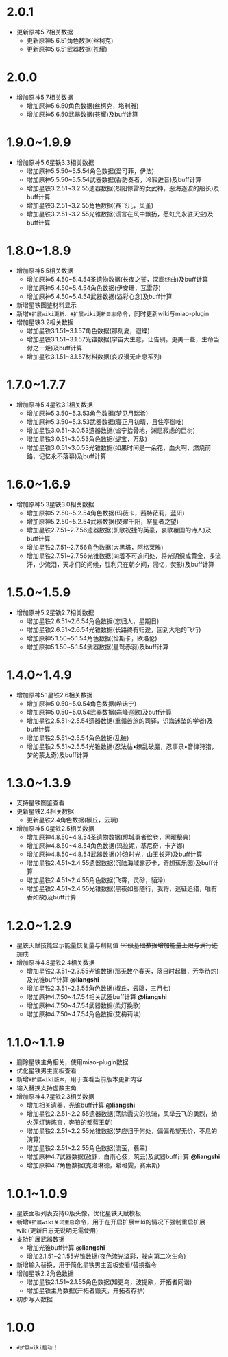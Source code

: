 # 2.0.1

* 更新原神5.7相关数据
  * 更新原神5.6.51角色数据(丝柯克)
  * 更新原神5.6.51武器数据(苍耀)
  
# 2.0.0

* 增加原神5.7相关数据
  * 增加原神5.6.50角色数据(丝柯克，塔利雅)
  * 增加原神5.6.50武器数据(苍耀)及buff计算

# 1.9.0~1.9.9

* 增加原神5.6星铁3.3相关数据
  * 增加原神5.5.50~5.5.54角色数据(爱可菲，伊法)
  * 增加原神5.5.50~5.5.54武器数据(香韵奏者，冷寂迸音)及buff计算
  * 增加星铁3.2.51~3.2.55遗器数据(烈阳惊雷的女武神，恶海逐波的船长)及buff计算
  * 增加星铁3.2.51~3.2.55角色数据(赛飞儿，风堇)
  * 增加星铁3.2.51~3.2.55光锥数据(谎言在风中飘扬，愿虹光永驻天空)及buff计算

# 1.8.0~1.8.9

* 增加原神5.5相关数据
  * 增加原神5.4.50~5.4.54圣遗物数据(长夜之誓，深廊终曲)及buff计算
  * 增加原神5.4.50~5.4.54角色数据(伊安珊，瓦雷莎)
  * 增加原神5.4.50~5.4.54武器数据(溢彩心念)及buff计算
* 新增星铁图鉴材料显示
* 新增`#扩展wiki更新`、`#扩展wiki更新日志`命令，同时更新wiki与miao-plugin
* 增加星铁3.2相关数据
  * 增加星铁3.1.51~3.1.57角色数据(那刻夏，遐蝶)
  * 增加星铁3.1.51~3.1.57光锥数据(宇宙大生意，让告别，更美一些，生命当付之一炬)及buff计算
  * 增加星铁3.1.51~3.1.57材料数据(哀叹漫无止息系列)

# 1.7.0~1.7.7

* 增加原神5.4星铁3.1相关数据
  * 增加原神5.3.50~5.3.53角色数据(梦见月瑞希)
  * 增加原神5.3.50~5.3.53武器数据(寝正月初晴，且住亭御咄)
  * 增加星铁3.0.51~3.0.53遗器数据(谧宁拾骨地，渊思寂虑的巨树)
  * 增加星铁3.0.51~3.0.53角色数据(缇宝，万敌)
  * 增加星铁3.0.51~3.0.53光锥数据(如果时间是一朵花，血火啊，燃烧前路，记忆永不落幕)及buff计算

# 1.6.0~1.6.9

* 增加原神5.3星铁3.0相关数据
  * 增加原神5.2.50~5.2.54角色数据(玛薇卡，茜特菈莉，蓝研)
  * 增加原神5.2.50~5.2.54武器数据(焚曜千阳，祭星者之望)
  * 增加星铁2.7.51~2.7.56遗器数据(凯歌祝捷的英豪，哀歌覆国的诗人)及buff计算
  * 增加星铁2.7.51~2.7.56角色数据(大黑塔，阿格莱雅)
  * 增加星铁2.7.51~2.7.56光锥数据(向着不可追问处，将光阴织成黄金，多流汗，少流泪，天才们的问候，胜利只在朝夕间，溯忆，焚影)及buff计算

# 1.5.0~1.5.9

* 增加原神5.2星铁2.7相关数据
  * 增加星铁2.6.51~2.6.54角色数据(忘归人，星期日)
  * 增加星铁2.6.51~2.6.54光锥数据(长路终有归途，回到大地的飞行)
  * 增加原神5.1.50~5.1.54角色数据(恰斯卡，欧洛伦)
  * 增加原神5.1.50~5.1.54武器数据(星鹫赤羽)及buff计算

# 1.4.0~1.4.9

* 增加原神5.1星铁2.6相关数据
  * 增加原神5.0.50~5.0.54角色数据(希诺宁)
  * 增加原神5.0.50~5.0.54武器数据(岩峰巡歌)及buff计算
  * 增加星铁2.5.51~2.5.54遗器数据(重循苦旅的司铎，识海迷坠的学者)及buff计算
  * 增加星铁2.5.51~2.5.54角色数据(乱破)
  * 增加星铁2.5.51~2.5.54光锥数据(忍法帖•缭乱破魔，忍事录•音律狩猎，梦的蒙太奇)及buff计算

# 1.3.0~1.3.9

* 支持星铁图鉴查看
* 更新星铁2.4相关数据
  * 更新星铁2.4角色数据(椒丘，云璃)
* 增加原神5.0星铁2.5相关数据
  * 增加原神4.8.50~4.8.54圣遗物数据(烬城勇者绘卷，黑曜秘典)
  * 增加原神4.8.50~4.8.54角色数据(玛拉妮，基尼奇，卡齐娜)
  * 增加原神4.8.50~4.8.54武器数据(冲浪时光，山王长牙)及buff计算
  * 增加星铁2.4.51~2.4.55遗器数据(沉陆海域露莎卡，奇想蕉乐园)及buff计算
  * 增加星铁2.4.51~2.4.55角色数据(飞霄，灵砂，貊泽)
  * 增加星铁2.4.51~2.4.55光锥数据(黑夜如影随行，我将，巡征追猎，唯有香如故)及buff计算

# 1.2.0~1.2.9

* 星铁天赋技能显示能量恢复量与削韧值 ~~80级基础数据增加能量上限与满行迹加成~~
* 增加原神4.8星铁2.4相关数据
  * 增加星铁2.3.51~2.3.55光锥数据(那无数个春天，落日时起舞，芳华待灼)及光锥buff计算 **@liangshi**
  * 增加星铁2.3.51~2.3.55角色数据(椒丘，云璃，三月七)
  * 增加原神4.7.50~4.7.54相关武器buff计算 **@liangshi**
  * 增加原神4.7.50~4.7.54武器数据(柔灯挽歌)
  * 增加原神4.7.50~4.7.54角色数据(艾梅莉埃)

# 1.1.0~1.1.9

* 删除星铁主角相关，使用miao-plugin数据
* 优化星铁男主面板查看
* 新增`#扩展wiki版本`，用于查看当前版本更新内容
* 输入替换支持虚数主角
* 增加原神4.7星铁2.3相关数据
  * 增加相关遗器，光锥buff计算 **@liangshi**
  * 增加星铁2.2.51~2.2.55遗器数据(荡除蠹灾的铁骑，风举云飞的勇烈，劫火莲灯铸炼宫，奔狼的都蓝王朝)
  * 增加星铁2.2.51~2.2.55光锥数据(梦应归于何处，偏偏希望无价，不息的演算)
  * 增加星铁2.2.51~2.2.55角色数据(流萤，翡翠)
  * 增加原神4.7武器数据(赦罪，白雨心弦，筑云)及武器buff计算 **@liangshi**
  * 增加原神4.7角色数据(克洛琳德，希格雯，赛索斯)

# 1.0.1~1.0.9

* 星铁面板列表支持Q版头像，优化星铁天赋模板
* 新增`#扩展wiki关闭重启`命令，用于在开启扩展wiki的情况下强制重启扩展wiki(更新日志无说明无需使用)
* 支持扩展武器数据
  * 增加光锥buff计算 **@liangshi**
  * 增加2.1.51~2.1.55光锥数据(夜色流光溢彩，驶向第二次生命)
* 新增输入替换，用于简化星铁男主面板查看/替换指令
* 增加星铁2.2角色数据
  * 增加星铁2.1.51~2.1.55角色数据(知更鸟，波提欧，开拓者同谐)
  * 增加星铁主角数据(开拓者毁灭，开拓者存护)
* 初步写入数据

# 1.0.0

* `#扩展wiki启动`！